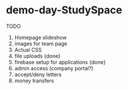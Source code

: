 # demo-day-StudySpace

TODO

1. Homepage slideshow
2. images for team page
3. Actual CSS
4. file uploads {done}
5. firebase setup for applications {done}
6. admin access (company portal?)
7. accept/deny letters
8. money transfers